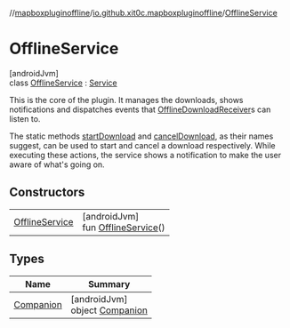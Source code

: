 //[mapboxpluginoffline](../../../index.md)/[io.github.xit0c.mapboxpluginoffline](../index.md)/[OfflineService](index.md)

# OfflineService

[androidJvm]\
class [OfflineService](index.md) : [Service](https://developer.android.com/reference/kotlin/android/app/Service.html)

This is the core of the plugin. It manages the downloads, shows notifications and dispatches events that [OfflineDownloadReceiver](../-offline-download-receiver/index.md)s can listen to.

The static methods [startDownload](-companion/start-download.md) and [cancelDownload](-companion/cancel-download.md), as their names suggest, can be used to start and cancel a download respectively. While executing these actions, the service shows a notification to make the user aware of what's going on.

## Constructors

| | |
|---|---|
| [OfflineService](-offline-service.md) | [androidJvm]<br>fun [OfflineService](-offline-service.md)() |

## Types

| Name | Summary |
|---|---|
| [Companion](-companion/index.md) | [androidJvm]<br>object [Companion](-companion/index.md) |
